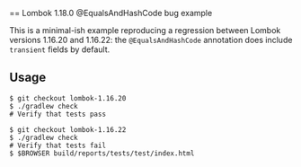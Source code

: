 == Lombok 1.18.0 @EqualsAndHashCode bug example

This is a minimal-ish example reproducing a regression between Lombok versions
1.16.20 and 1.16.22: the `@EqualsAndHashCode` annotation does include
`transient` fields by default.

Usage
---

    $ git checkout lombok-1.16.20
    $ ./gradlew check
    # Verify that tests pass

    $ git checkout lombok-1.16.22
    $ ./gradlew check
    # Verify that tests fail
    $ $BROWSER build/reports/tests/test/index.html
